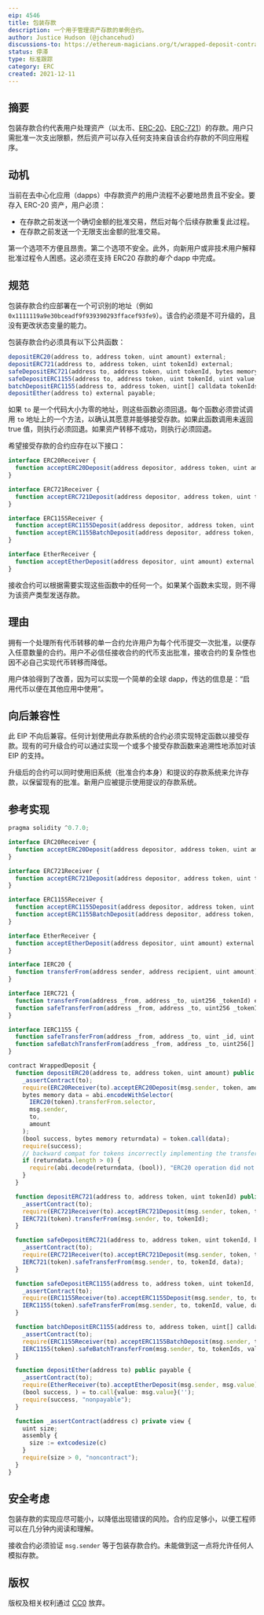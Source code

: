 ```yaml
---
eip: 4546
title: 包装存款
description: 一个用于管理资产存款的单例合约。
author: Justice Hudson (@jchancehud)
discussions-to: https://ethereum-magicians.org/t/wrapped-deposit-contract-eip/7740
status: 停滞
type: 标准跟踪
category: ERC
created: 2021-12-11
---
```


## 摘要
包装存款合约代表用户处理资产（以太币、[ERC-20](./erc-20.md)、[ERC-721](./eip-721.md)）的存款。用户只需批准一次支出限额，然后资产可以存入任何支持来自该合约存款的不同应用程序。

## 动机
当前在去中心化应用（dapps）中存款资产的用户流程不必要地昂贵且不安全。要存入 ERC-20 资产，用户必须：

  - 在存款之前发送一个确切金额的批准交易，然后对每个后续存款重复此过程。
  - 在存款之前发送一个无限支出金额的批准交易。

第一个选项不方便且昂贵。第二个选项不安全。此外，向新用户或非技术用户解释批准过程令人困惑。这必须在支持 ERC20 存款的*每个* dapp 中完成。

## 规范
包装存款合约应部署在一个可识别的地址（例如 `0x1111119a9e30bceadf9f939390293ffacef93fe9`）。该合约必须是不可升级的，且没有更改状态变量的能力。

包装存款合约必须具有以下公共函数：

```js
depositERC20(address to, address token, uint amount) external;
depositERC721(address to, address token, uint tokenId) external;
safeDepositERC721(address to, address token, uint tokenId, bytes memory data) external;
safeDepositERC1155(address to, address token, uint tokenId, uint value, bytes calldata data) external;
batchDepositERC1155(address to, address token, uint[] calldata tokenIds, uint[] calldata values, bytes calldata data) external;
depositEther(address to) external payable;
```

如果 `to` 是一个代码大小为零的地址，则这些函数必须回退。每个函数必须尝试调用 `to` 地址上的一个方法，以确认其愿意并能够接受存款。如果此函数调用未返回 true 值，则执行必须回退。如果资产转移不成功，则执行必须回退。

希望接受存款的合约应存在以下接口：

```ts
interface ERC20Receiver {
  function acceptERC20Deposit(address depositor, address token, uint amount) external returns (bool);
}

interface ERC721Receiver {
  function acceptERC721Deposit(address depositor, address token, uint tokenId) external returns (bool);
}

interface ERC1155Receiver {
  function acceptERC1155Deposit(address depositor, address token, uint tokenId, uint value, bytes calldata data) external returns (bool);
  function acceptERC1155BatchDeposit(address depositor, address token, uint[] calldata tokenIds, uint[] calldata values, bytes calldata data) external returns (bool);
}

interface EtherReceiver {
  function acceptEtherDeposit(address depositor, uint amount) external returns (bool);
}
```

接收合约可以根据需要实现这些函数中的任何一个。如果某个函数未实现，则不得为该资产类型发送存款。

## 理由
拥有一个处理所有代币转移的单一合约允许用户为每个代币提交一次批准，以便存入任意数量的合约。用户不必信任接收合约的代币支出批准，接收合约的复杂性也因不必自己实现代币转移而降低。

用户体验得到了改善，因为可以实现一个简单的全球 dapp，传达的信息是：“启用代币以便在其他应用中使用”。

## 向后兼容性

此 EIP 不向后兼容。任何计划使用此存款系统的合约必须实现特定函数以接受存款。现有的可升级合约可以通过实现一个或多个接受存款函数来追溯性地添加对该 EIP 的支持。

升级后的合约可以同时使用旧系统（批准合约本身）和提议的存款系统来允许存款，以保留现有的批准。新用户应被提示使用提议的存款系统。

## 参考实现
```ts
pragma solidity ^0.7.0;

interface ERC20Receiver {
  function acceptERC20Deposit(address depositor, address token, uint amount) external returns (bool);
}

interface ERC721Receiver {
  function acceptERC721Deposit(address depositor, address token, uint tokenId) external returns (bool);
}

interface ERC1155Receiver {
  function acceptERC1155Deposit(address depositor, address token, uint tokenId, uint value, bytes calldata data) external returns (bool);
  function acceptERC1155BatchDeposit(address depositor, address token, uint[] calldata tokenIds, uint[] calldata values, bytes calldata data) external returns (bool);
}

interface EtherReceiver {
  function acceptEtherDeposit(address depositor, uint amount) external returns (bool);
}

interface IERC20 {
  function transferFrom(address sender, address recipient, uint amount) external returns (bool);
}

interface IERC721 {
  function transferFrom(address _from, address _to, uint256 _tokenId) external payable;
  function safeTransferFrom(address _from, address _to, uint256 _tokenId, bytes memory data) external payable;
}

interface IERC1155 {
  function safeTransferFrom(address _from, address _to, uint _id, uint _value, bytes calldata _data) external;
  function safeBatchTransferFrom(address _from, address _to, uint256[] calldata _ids, uint256[] calldata _values, bytes calldata _data) external;
}

contract WrappedDeposit {
  function depositERC20(address to, address token, uint amount) public {
    _assertContract(to);
    require(ERC20Receiver(to).acceptERC20Deposit(msg.sender, token, amount));
    bytes memory data = abi.encodeWithSelector(
      IERC20(token).transferFrom.selector,
      msg.sender,
      to,
      amount
    );
    (bool success, bytes memory returndata) = token.call(data);
    require(success);
    // backward compat for tokens incorrectly implementing the transfer function
    if (returndata.length > 0) {
      require(abi.decode(returndata, (bool)), "ERC20 operation did not succeed");
    }
  }

  function depositERC721(address to, address token, uint tokenId) public {
    _assertContract(to);
    require(ERC721Receiver(to).acceptERC721Deposit(msg.sender, token, tokenId));
    IERC721(token).transferFrom(msg.sender, to, tokenId);
  }

  function safeDepositERC721(address to, address token, uint tokenId, bytes memory data) public {
    _assertContract(to);
    require(ERC721Receiver(to).acceptERC721Deposit(msg.sender, token, tokenId));
    IERC721(token).safeTransferFrom(msg.sender, to, tokenId, data);
  }

  function safeDepositERC1155(address to, address token, uint tokenId, uint value, bytes calldata data) public {
    _assertContract(to);
    require(ERC1155Receiver(to).acceptERC1155Deposit(msg.sender, to, tokenId, value, data));
    IERC1155(token).safeTransferFrom(msg.sender, to, tokenId, value, data);
  }

  function batchDepositERC1155(address to, address token, uint[] calldata tokenIds, uint[] calldata values, bytes calldata data) public {
    _assertContract(to);
    require(ERC1155Receiver(to).acceptERC1155BatchDeposit(msg.sender, to, tokenIds, values, data));
    IERC1155(token).safeBatchTransferFrom(msg.sender, to, tokenIds, values, data);
  }

  function depositEther(address to) public payable {
    _assertContract(to);
    require(EtherReceiver(to).acceptEtherDeposit(msg.sender, msg.value));
    (bool success, ) = to.call{value: msg.value}('');
    require(success, "nonpayable");
  }

  function _assertContract(address c) private view {
    uint size;
    assembly {
      size := extcodesize(c)
    }
    require(size > 0, "noncontract");
  }
}
```
## 安全考虑
包装存款的实现应尽可能小，以降低出现错误的风险。合约应足够小，以便工程师可以在几分钟内阅读和理解。

接收合约必须验证 `msg.sender` 等于包装存款合约。未能做到这一点将允许任何人模拟存款。

## 版权
版权及相关权利通过 [CC0](../LICENSE.md) 放弃。